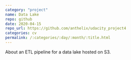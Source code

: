 ```yaml
---
category: "project"
name: Data Lake
repo: github
date: 2020-04-15
repo_url: https://github.com/anthelix/udacity_project4
categories: cv
permalink: /:categories/:day/:month/:title.html
---
```


About an ETL pipeline for a data lake hosted on S3.

